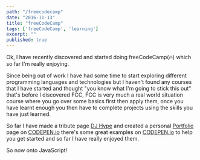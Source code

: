 ```yaml
---
path: "/freecodecamp"
date: "2016-11-13"
title: "freeCodeCamp"
tags: ['freeCodeCamp', 'learning']
excerpt: ""
published: true
---
```


Ok, I have recently discovered and started doing freeCodeCamp(🔥) which so far
I'm really enjoying.

Since being out of work I have had some time to start exploring different
programming languages and technologies but I haven't found any courses that I
have started and thought "you know what I'm going to stick this out" that's
before I discovered FCC, FCC is very much a real world situation course where
you go over some basics first then apply them, once you have learnt enough you
then have to complete projects using the skills you have just learned.

So far I have made a tribute page
[DJ Hype](http://codepen.io/spences10/full/NbqZob/) and created a personal
[Portfolio](http://codepen.io/spences10/full/NbGXoy/) page on
[CODEPEN.io](http://codepen.io/spences10/) there's some great examples on
[CODEPEN.io](http://codepen.io/) to help you get started and so far I have
really enjoyed them.

So now onto JavaScript!
